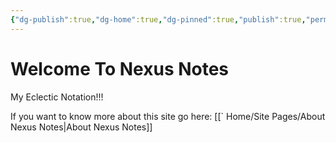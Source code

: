 ```yaml
---
{"dg-publish":true,"dg-home":true,"dg-pinned":true,"publish":true,"permalink":"/home/site-pages/welcome-to-nexus-notes/","pinned":true,"tags":["gardenEntry"],"dgPassFrontmatter":true,"created":"2023-06-25T01:13:09.932-07:00","updated":"2023-09-08T11:35:59.488-07:00"}
---
```


# Welcome To Nexus Notes

My Eclectic Notation!!!

If you want to know more about this site go here: [[` Home/Site Pages/About Nexus Notes\|About Nexus Notes]]




